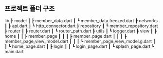 ## 프로젝트 폴더 구조

lib
┣ model
┃ ┣ member_data.dart
┃ ┗ member_data.freezed.dart
┣ networks
┃ ┣ api.dart
┃ ┗ http_connector.dart
┣ repository
┃ ┗ member_repository.dart
┣ router
┃ ┣ router.dart
┃ ┗ router_path.dart
┣ utils
┃ ┗ logger.dart
┣ view
┃ ┣ home
┃ ┃ ┣ member_page
┃ ┃ ┃ ┣ member_page.dart
┃ ┃ ┃ ┣ member_page_view_model.dart
┃ ┃ ┃ ┗ member_page_view_model.g.dart
┃ ┃ ┗ home_page.dart
┃ ┣ login
┃ ┃ ┗ login_page.dart
┃ ┗ splash_page.dart
┗ main.dart
